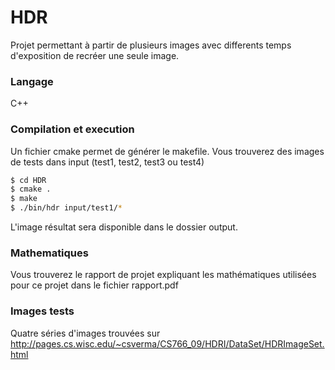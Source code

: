 # HDR

Projet permettant à partir de plusieurs images avec differents temps d'exposition de recréer une seule image.

### Langage
C++

### Compilation et execution
Un fichier cmake permet de générer le makefile. 
Vous trouverez des images de tests dans input (test1, test2, test3 ou test4)
```sh
$ cd HDR
$ cmake .
$ make
$ ./bin/hdr input/test1/*
```
L'image résultat sera disponible dans le dossier output.

### Mathematiques
Vous trouverez le rapport de projet expliquant les mathématiques utilisées pour ce projet dans le fichier rapport.pdf

### Images tests
Quatre séries d'images trouvées sur http://pages.cs.wisc.edu/~csverma/CS766_09/HDRI/DataSet/HDRImageSet.html
